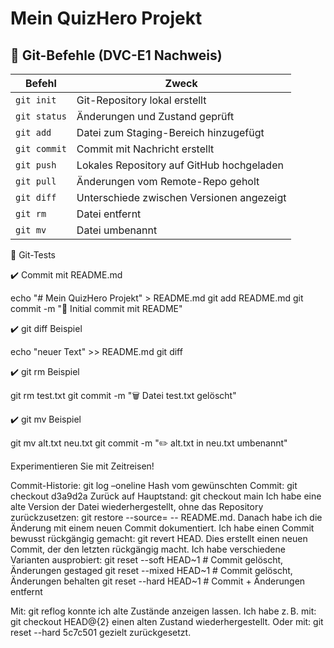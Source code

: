 # Mein QuizHero Projekt 
## 🔁 Git-Befehle (DVC-E1 Nachweis)

| Befehl             | Zweck                                          |
|--------------------|-----------------------------------------------|
| `git init`         | Git-Repository lokal erstellt                 |
| `git status`       | Änderungen und Zustand geprüft                |
| `git add`          | Datei zum Staging-Bereich hinzugefügt         |
| `git commit`       | Commit mit Nachricht erstellt                 |
| `git push`         | Lokales Repository auf GitHub hochgeladen     |
| `git pull`         | Änderungen vom Remote-Repo geholt             |
| `git diff`         | Unterschiede zwischen Versionen angezeigt     |
| `git rm`           | Datei entfernt                                |
| `git mv`           | Datei umbenannt                               |



🧪 Git-Tests

✔️ Commit mit README.md

echo "# Mein QuizHero Projekt" > README.md
git add README.md
git commit -m "📝 Initial commit mit README"

✔️ git diff Beispiel

echo "neuer Text" >> README.md
git diff

✔️ git rm Beispiel

git rm test.txt
git commit -m "🗑️ Datei test.txt gelöscht"

✔️ git mv Beispiel

git mv alt.txt neu.txt
git commit -m "✏️ alt.txt in neu.txt umbenannt"


Experimentieren Sie mit Zeitreisen!

Commit-Historie: git log –oneline
Hash vom gewünschten Commit: git checkout d3a9d2a
Zurück auf Hauptstand: git checkout main
Ich habe eine alte Version der Datei wiederhergestellt, ohne das Repository zurückzusetzen: git restore --source=<commit-hash> -- README.md. Danach habe ich die Änderung mit einem neuen Commit dokumentiert.
Ich habe einen Commit bewusst rückgängig gemacht: git revert HEAD. Dies erstellt einen neuen Commit, der den letzten rückgängig macht.
Ich habe verschiedene Varianten ausprobiert:
git reset --soft HEAD~1     # Commit gelöscht, Änderungen gestaged
git reset --mixed HEAD~1    # Commit gelöscht, Änderungen behalten
git reset --hard HEAD~1     # Commit + Änderungen entfernt

Mit: git reflog konnte ich alte Zustände anzeigen lassen. Ich habe z. B. mit: git checkout HEAD@{2} einen alten Zustand wiederhergestellt. 
Oder mit: git reset --hard 5c7c501 gezielt zurückgesetzt.
